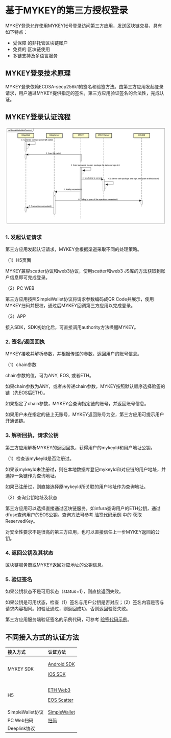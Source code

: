 # 基于MYKEY的第三方授权登录

MYKEY登录允许使用MYKEY帐号登录访问第三方应用，发送区块链交易，具有如下特点：

* 受保障 的非托管区块链账户
* 免费的 区块链使用
* 多链支持及多语言服务

## MYKEY登录技术原理

MYKEY登录依赖ECDSA-secp256k1的签名和验签方法。由第三方应用发起登录请求，用户通过MYKEY提供指定的签名，第三方应用验证签名的合法性，完成认证。

## MYKEY登录认证流程

![](../.gitbook/assets/image%20%284%29.png)

### 1. 发起认证请求

第三方应用发起认证请求，MYKEY会根据渠道采取不同的处理策略。

（1）H5页面

MYKEY兼容scatter协议和web3协议，使用scatter和web3 JS库的方法获取到账户信息即可完成登录。

（2）PC WEB

第三方应用按照SimpleWallet协议将请求参数编码成QR Code并展示，使用MYKEY扫码并授权，通过后MYKEY回调第三方应用以完成登录。

（3）APP

接入SDK，SDK初始化后，可直接调用authority方法唤醒MYKEY。  


### 2. 签名/返回回执

MYKEY接收并解析参数，并根据传递的参数，返回用户的账号信息。

（1）chain参数

chain参数的值，可为ANY, EOS, 或者ETH。

如果chain参数为ANY，或者未传递chain参数，MYKEY按照默认顺序选择验签的链（先EOS后ETH）。

如果指定了chain参数，MYKEY会查询指定链的账号，并返回账号信息。

如果用户未在指定的链上无账号，MYKEY返回账号为空，第三方应用可提示用户开通该链。

### 3. 解析回执，请求公钥

第三方应用解析MYKEY的返回回执，获得用户的mykeyId和用户地址公钥。

（1）检查该mykeyId是否注册过。

如果该mykeyId未注册过，则在本地数据库登记mykeyId和对应链的用户地址，并选择一条链作为查询地址。

如果已注册过，则直接选择原mykeyId所关联的用户地址作为查询地址。

（2）查询公钥地址及状态

第三方应用可以选择直接通过区块链服务，如infura查询用户的ETH公钥，通过dfuse查询用户的EOS公钥。查询方法可参考 [验签代码示例](verify-example.md) 中的 获取ReservedKey。

对安全性要求不是很高的第三方应用，也可以直接信任上一步MYKEY返回的公钥。

### 4. 返回公钥及其状态

区块链服务商或MYKEY返回对应地址的公钥信息。

### 5. 验证签名

如果公钥状态不是可用状态（status=1），则直接返回失败。

如果公钥是可用状态，检查（1）签名与用户公钥是否对应；（2）签名内容是否与请求内容相同。如验证通过，则返回成功，否则返回验签失败。

第三方应用服务端验证签名的示例代码，可参考 [验签代码示例](verify-example.md)。

## 不同接入方式的认证方法

<table>
  <thead>
    <tr>
      <th style="text-align:left">&#x63A5;&#x5165;&#x65B9;&#x5F0F;</th>
      <th style="text-align:left">&#x8BA4;&#x8BC1;&#x65B9;&#x6CD5;</th>
    </tr>
  </thead>
  <tbody>
    <tr>
      <td style="text-align:left">MYKEY SDK</td>
      <td style="text-align:left">
        <p><a href="../integrate-with-mykey/integration-android/transfer.md">Android SDK</a>
        </p>
        <p><a href="../integrate-with-mykey/integration-ios/transfer.md">iOS SDK</a>
        </p>
      </td>
    </tr>
    <tr>
      <td style="text-align:left">H5</td>
      <td style="text-align:left">
        <p><a href="../integrate-with-mykey/h5/eth.md#mykey-yan-qian-fang-shi">ETH Web3</a>
        </p>
        <p><a href="../integrate-with-mykey/h5/eos.md#mykey-yan-qian-fang-shi">EOS Scatter</a>
        </p>
      </td>
    </tr>
    <tr>
      <td style="text-align:left">SimpleWallet&#x534F;&#x8BAE;</td>
      <td style="text-align:left"><a href="../integrate-with-mykey/simplewallet.md#qian-ming">SimpleWallet</a>
      </td>
    </tr>
    <tr>
      <td style="text-align:left">PC Web&#x626B;&#x7801;</td>
      <td style="text-align:left"><a href="../integrate-with-mykey/scan.md#qian-ming">&#x626B;&#x7801;</a>
      </td>
    </tr>
    <tr>
      <td style="text-align:left">Deeplink&#x534F;&#x8BAE;</td>
      <td style="text-align:left"></td>
    </tr>
  </tbody>
</table>

